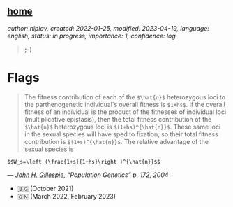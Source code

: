 [home](./index.md)
------------------

*author: niplav, created: 2022-01-25, modified: 2023-04-19, language: english, status: in progress, importance: 1, confidence: log*

> __;-)__

Flags
======

> The fitness contribution of each of the `$\hat{n}$` heterozygous
loci to the parthenogenetic individual's overall fitness is
`$1+hs$`. If the overall fitness of an individual is the product
of the fitnesses of individual loci (multiplicative epistasis),
then the total fitness contribution of the `$\hat{n}$` heterozygous
loci is `$(1+hs)^{\hat{n}}$`. These same loci in the sexual species
will have sped to fixation, so their total fitness contribution is
`$(1+s)^{\hat{n}}$`. The relative advantage of the sexual species is

> <div>
	$$W_s=\left (\frac{1+s}{1+hs}\right )^{\hat{n}}$$
</div>

*— [John H. Gillespie](https://en.wikipedia.org/wiki/John_H._Gillespie), “Population Genetics” p. 172, 2004*

* 🇧🇬 (October 2021)
* 🇨🇳 (March 2022, February 2023)

